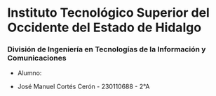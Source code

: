# Instituto Tecnológico Superior del Occidente del Estado de Hidalgo
### División de Ingeniería en Tecnologías de la Información y Comunicaciones

- Alumno:

- José Manuel Cortés Cerón - 230110688 - 2°A

